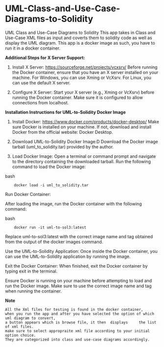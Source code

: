 # UML-Class-and-Use-Case-Diagrams-to-Solidity
UML Class and Use-Case Diagrams to Solidity
This app takes in Class and Use-Case XML files as input and coverts them to solidity code as well as display the UML diagram.
This app is a docker image as such, you have to run it in a docker container.


**Additional Steps for X Server Support:**

1.  Install X Server: https://sourceforge.net/projects/vcxsrv/
Before running the Docker container, ensure that you have an X server installed on your machine. 
For Windows, you can use Xming or VcXsrv. For Linux, you can use the default X server.

2.  Configure X Server:
Start your X server (e.g., Xming or VcXsrv) before running the Docker container. 
Make sure it is configured to allow connections from localhost.

**Installation Instructions for UML-to-Solidity Docker Image**

1.  Install Docker: https://www.docker.com/products/docker-desktop/
Make sure Docker is installed on your machine. If not, 
download and install Docker from the official website: Docker Desktop.

2.  Download UML-to-Solidity Docker Image:D
Download the Docker image tarball (uml_to_solidity.tar) provided by the author.

4.  Load Docker Image:
Open a terminal or command prompt and navigate to the directory containing the downloaded tarball.
Run the following command to load the Docker image:

bash

        docker load -i uml_to_solidity.tar

Run Docker Container:

After loading the image, run the Docker container with the following command:

bash

        docker run -it uml-to-sol3:latest

Replace uml-to-sol3:latest with the correct image name and tag obtained from the output of the docker images command.

Use the UML-to-Solidity Application:
Once inside the Docker container, you can use the UML-to-Solidity application by running the image.

Exit the Docker Container:
When finished, exit the Docker container by typing exit in the terminal.


Ensure Docker is running on your machine before attempting to load and run the Docker image.
Make sure to use the correct image name and tag when running the container.
  

**Note**

    All the Xml files for testing is found in the docker container, 
    when you run the app and after you have selected the option of which uml diagram to convert, 
    a button appears which is browse file, it then  displays     the list of xml files. 
    make sure to select appropraite xml file according to your initial option choice. 
    They are categorized into class and use-case diagrams accordingly.
